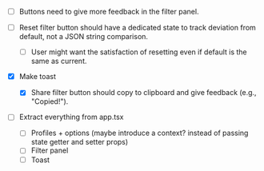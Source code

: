 - [ ] Buttons need to give more feedback in the filter panel.

- [ ] Reset filter button should have a dedicated state to track deviation from default, not a JSON string comparison.
  - [ ] User might want the satisfaction of resetting even if default is the same as current.

- [x] Make toast 
  - [x] Share filter button should copy to clipboard and give feedback (e.g., "Copied!").

- [ ] Extract everything from app.tsx
  - [ ] Profiles + options (maybe introduce a context? instead of passing state getter and setter props)
  - [ ] Filter panel
  - [ ] Toast